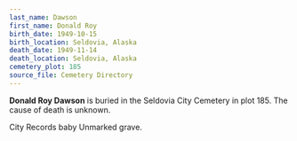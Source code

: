 ```yaml
---
last_name: Dawson
first_name: Donald Roy
birth_date: 1949-10-15
birth_location: Seldovia, Alaska
death_date: 1949-11-14
death_location: Seldovia, Alaska
cemetery_plot: 185
source_file: Cemetery Directory
---
```

**Donald Roy   Dawson** is buried in the Seldovia City Cemetery in plot 185.  The cause of death is unknown.

City Records
baby
Unmarked grave.
